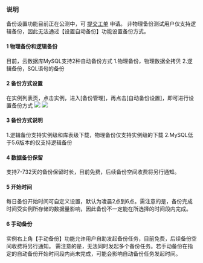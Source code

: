 ### 说明
备份设置功能目前正在公测中，可 [提交工单](https://console.cloud.tencent.com/workorder/category) 申请。
非物理备份测试用户仅支持逻辑备份，因此无法通过【设置自动备份】功能设置备份方式。

#### 1 物理备份和逻辑备份
目前，云数据库MySQL支持2种自动备份方式
1.物理备份，物理数据全拷贝
2.逻辑备份，SQL语句的备份

#### 2 备份方式设置
在实例列表页，点击实例，进入[备份管理]，再点击[自动备份设置]，即可进行设置备份方式
![](https://mc.qcloudimg.com/static/img/61eec4f474762057d6956dc61ecc1214/B1.png)
![](https://mc.qcloudimg.com/static/img/dcbcb0596d40761de63a228164cc0123/111.png)

#### 3 备份方式说明
1.逻辑备份支持实例级和库表级下载，物理备份仅支持实例级的下载
2.MySQL低于5.6版本的仅支持逻辑备份

#### 4 数据备份保留
支持7-732天的备份保留时长，目前免费，后续备份空间收费将另行通知。

#### 5 开始时间
每日备份开始时间可自定义设置，默认为凌晨2点到6点。需注意的是，备份完成时间受实例所存储的数据量影响，因此备份不一定能在所选择的时间段内完成。

#### 6 手动备份
实例右上角【手动备份】功能允许用户自助发起备份任务，目前免费，后续备份空间收费将另行通知。
需注意的是，无法同时发起多个备份任务。若手动备份在指定的自动备份开始时间段内尚未完成，可能会影响自动备份任务发起时间。